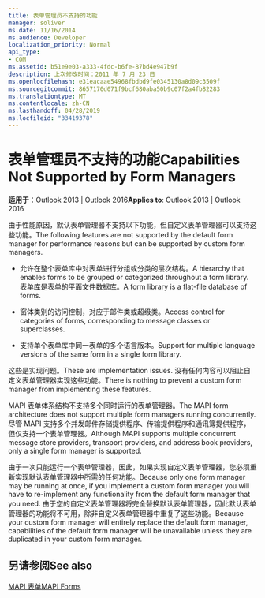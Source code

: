 ```yaml
---
title: 表单管理员不支持的功能
manager: soliver
ms.date: 11/16/2014
ms.audience: Developer
localization_priority: Normal
api_type:
- COM
ms.assetid: b51e9e03-a333-4fdc-b6fe-87bd4e947b9f
description: 上次修改时间：2011 年 7 月 23 日
ms.openlocfilehash: e31eacaae54968fbdbd9fe0345130a8d09c3509f
ms.sourcegitcommit: 8657170d071f9bcf680aba50b9c07f2a4fb82283
ms.translationtype: MT
ms.contentlocale: zh-CN
ms.lasthandoff: 04/28/2019
ms.locfileid: "33419378"
---
```

# <a name="capabilities-not-supported-by-form-managers"></a><span data-ttu-id="f0dd2-103">表单管理员不支持的功能</span><span class="sxs-lookup"><span data-stu-id="f0dd2-103">Capabilities Not Supported by Form Managers</span></span>

  
  
<span data-ttu-id="f0dd2-104">**适用于**：Outlook 2013 | Outlook 2016</span><span class="sxs-lookup"><span data-stu-id="f0dd2-104">**Applies to**: Outlook 2013 | Outlook 2016</span></span> 
  
<span data-ttu-id="f0dd2-105">由于性能原因，默认表单管理器不支持以下功能，但自定义表单管理器可以支持这些功能。</span><span class="sxs-lookup"><span data-stu-id="f0dd2-105">The following features are not supported by the default form manager for performance reasons but can be supported by custom form managers.</span></span>
  
- <span data-ttu-id="f0dd2-106">允许在整个表单库中对表单进行分组或分类的层次结构。</span><span class="sxs-lookup"><span data-stu-id="f0dd2-106">A hierarchy that enables forms to be grouped or categorized throughout a form library.</span></span> <span data-ttu-id="f0dd2-107">表单库是表单的平面文件数据库。</span><span class="sxs-lookup"><span data-stu-id="f0dd2-107">A form library is a flat-file database of forms.</span></span>
    
- <span data-ttu-id="f0dd2-108">窗体类别的访问控制，对应于邮件类或超级类。</span><span class="sxs-lookup"><span data-stu-id="f0dd2-108">Access control for categories of forms, corresponding to message classes or superclasses.</span></span>
    
- <span data-ttu-id="f0dd2-109">支持单个表单库中同一表单的多个语言版本。</span><span class="sxs-lookup"><span data-stu-id="f0dd2-109">Support for multiple language versions of the same form in a single form library.</span></span>
    
<span data-ttu-id="f0dd2-110">这些是实现问题。</span><span class="sxs-lookup"><span data-stu-id="f0dd2-110">These are implementation issues.</span></span> <span data-ttu-id="f0dd2-111">没有任何内容可以阻止自定义表单管理器实现这些功能。</span><span class="sxs-lookup"><span data-stu-id="f0dd2-111">There is nothing to prevent a custom form manager from implementing these features.</span></span>
  
<span data-ttu-id="f0dd2-112">MAPI 表单体系结构不支持多个同时运行的表单管理器。</span><span class="sxs-lookup"><span data-stu-id="f0dd2-112">The MAPI form architecture does not support multiple form managers running concurrently.</span></span> <span data-ttu-id="f0dd2-113">尽管 MAPI 支持多个并发邮件存储提供程序、传输提供程序和通讯簿提供程序，但仅支持一个表单管理器。</span><span class="sxs-lookup"><span data-stu-id="f0dd2-113">Although MAPI supports multiple concurrent message store providers, transport providers, and address book providers, only a single form manager is supported.</span></span>
  
<span data-ttu-id="f0dd2-114">由于一次只能运行一个表单管理器，因此，如果实现自定义表单管理器，您必须重新实现默认表单管理器中所需的任何功能。</span><span class="sxs-lookup"><span data-stu-id="f0dd2-114">Because only one form manager may be running at once, if you implement a custom form manager you will have to re-implement any functionality from the default form manager that you need.</span></span> <span data-ttu-id="f0dd2-115">由于您的自定义表单管理器将完全替换默认表单管理器，因此默认表单管理器的功能将不可用，除非自定义表单管理器中重复了这些功能。</span><span class="sxs-lookup"><span data-stu-id="f0dd2-115">Because your custom form manager will entirely replace the default form manager, capabilities of the default form manager will be unavailable unless they are duplicated in your custom form manager.</span></span>
  
## <a name="see-also"></a><span data-ttu-id="f0dd2-116">另请参阅</span><span class="sxs-lookup"><span data-stu-id="f0dd2-116">See also</span></span>



[<span data-ttu-id="f0dd2-117">MAPI 表单</span><span class="sxs-lookup"><span data-stu-id="f0dd2-117">MAPI Forms</span></span>](mapi-forms.md)

